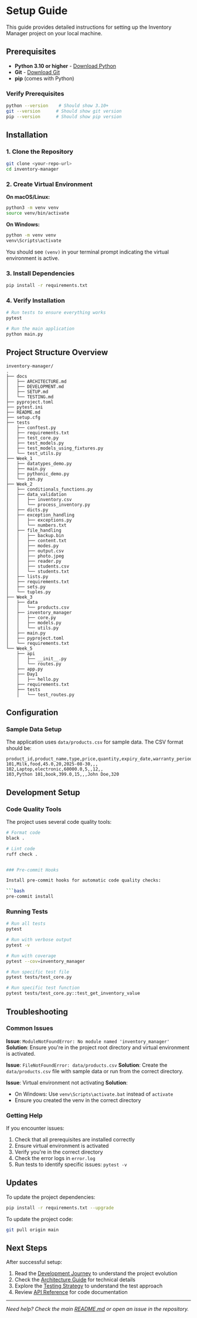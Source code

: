 # Setup Guide

This guide provides detailed instructions for setting up the Inventory Manager project on your local machine.

##  Prerequisites

- **Python 3.10 or higher** - [Download Python](https://python.org/downloads/)
- **Git** - [Download Git](https://git-scm.com/downloads)
- **pip** (comes with Python)

### Verify Prerequisites

```bash
python --version    # Should show 3.10+
git --version      # Should show git version
pip --version      # Should show pip version
```

##  Installation

### 1. Clone the Repository

```bash
git clone <your-repo-url>
cd inventory-manager
```

### 2. Create Virtual Environment

**On macOS/Linux:**
```bash
python3 -m venv venv
source venv/bin/activate
```

**On Windows:**
```bash
python -m venv venv
venv\Scripts\activate
```

You should see `(venv)` in your terminal prompt indicating the virtual environment is active.

### 3. Install Dependencies

```bash
pip install -r requirements.txt
```

### 4. Verify Installation

```bash
# Run tests to ensure everything works
pytest

# Run the main application
python main.py
```

##  Project Structure Overview

```
inventory-manager/
.
├── docs
│   ├── ARCHITECTURE.md
│   ├── DEVELOPMENT.md
│   ├── SETUP.md
│   └── TESTING.md
├── pyproject.toml
├── pytest.ini
├── README.md
├── setup.cfg
├── tests
│   ├── conftest.py
│   ├── requirements.txt
│   ├── test_core.py
│   ├── test_models.py
│   ├── test_models_using_fixtures.py
│   └── test_utils.py
├── Week_1
│   ├── datatypes_demo.py
│   ├── main.py
│   ├── pythonic_demo.py
│   └── zen.py
├── Week_2
│   ├── conditionals_functions.py
│   ├── data_validation
│   │   ├── inventory.csv
│   │   └── process_inventory.py
│   ├── dicts.py
│   ├── exception_handling
│   │   ├── exceptions.py
│   │   └── numbers.txt
│   ├── file_handling
│   │   ├── backup.bin
│   │   ├── content.txt
│   │   ├── modes.py
│   │   ├── output.csv
│   │   ├── photo.jpeg
│   │   ├── reader.py
│   │   ├── students.csv
│   │   └── students.txt
│   ├── lists.py
│   ├── requirements.txt
│   ├── sets.py
│   └── tuples.py
├── Week_3
│   ├── data
│   │   └── products.csv
│   ├── inventory_manager
│   │   ├── core.py
│   │   ├── models.py
│   │   └── utils.py
│   ├── main.py
│   ├── pyproject.toml
│   └── requirements.txt
└── Week_5
    ├── api
    │   ├── __init__.py
    │   └── routes.py
    ├── app.py
    ├── Day1
    │   ├── hello.py
    ├── requirements.txt
    ├── tests
    │   └── test_routes.py
  ```

##  Configuration

### Sample Data Setup

The application uses `data/products.csv` for sample data. The CSV format should be:

```csv
product_id,product_name,type,price,quantity,expiry_date,warranty_period,author,pages
101,Milk,food,45.0,20,2025-08-30,,,
102,Laptop,electronic,60000.0,5,,12,,
103,Python 101,book,399.0,15,,,John Doe,320
```


##  Development Setup

### Code Quality Tools

The project uses several code quality tools:

```bash
# Format code
black .

# Lint code
ruff check .


### Pre-commit Hooks

Install pre-commit hooks for automatic code quality checks:

```bash
pre-commit install
```

### Running Tests

```bash
# Run all tests
pytest

# Run with verbose output
pytest -v

# Run with coverage
pytest --cov=inventory_manager

# Run specific test file
pytest tests/test_core.py

# Run specific test function
pytest tests/test_core.py::test_get_inventory_value
```

##  Troubleshooting

### Common Issues

**Issue**: `ModuleNotFoundError: No module named 'inventory_manager'`
**Solution**: Ensure you're in the project root directory and virtual environment is activated.

**Issue**: `FileNotFoundError: data/products.csv`
**Solution**: Create the `data/products.csv` file with sample data or run from the correct directory.

**Issue**: Virtual environment not activating
**Solution**: 
- On Windows: Use `venv\Scripts\activate.bat` instead of `activate`
- Ensure you created the venv in the correct directory

### Getting Help

If you encounter issues:

1. Check that all prerequisites are installed correctly
2. Ensure virtual environment is activated
3. Verify you're in the correct directory
4. Check the error logs in `error.log`
5. Run tests to identify specific issues: `pytest -v`

##  Updates

To update the project dependencies:

```bash
pip install -r requirements.txt --upgrade
```

To update the project code:

```bash
git pull origin main
```

##  Next Steps

After successful setup:

1. Read the [Development Journey](development-journey.md) to understand the project evolution
2. Check the [Architecture Guide](architecture.md) for technical details  
3. Explore the [Testing Strategy](testing.md) to understand the test approach
4. Review [API Reference](api-reference.md) for code documentation

---

*Need help? Check the main [README.md](../README.md) or open an issue in the repository.*